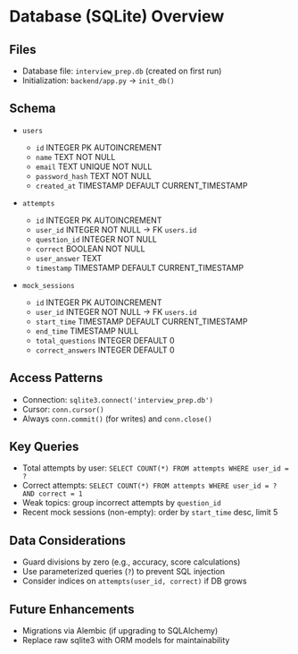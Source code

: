 # Database (SQLite) Overview

## Files
- Database file: `interview_prep.db` (created on first run)
- Initialization: `backend/app.py` → `init_db()`

## Schema
- `users`
  - `id` INTEGER PK AUTOINCREMENT
  - `name` TEXT NOT NULL
  - `email` TEXT UNIQUE NOT NULL
  - `password_hash` TEXT NOT NULL
  - `created_at` TIMESTAMP DEFAULT CURRENT_TIMESTAMP

- `attempts`
  - `id` INTEGER PK AUTOINCREMENT
  - `user_id` INTEGER NOT NULL → FK `users.id`
  - `question_id` INTEGER NOT NULL
  - `correct` BOOLEAN NOT NULL
  - `user_answer` TEXT
  - `timestamp` TIMESTAMP DEFAULT CURRENT_TIMESTAMP

- `mock_sessions`
  - `id` INTEGER PK AUTOINCREMENT
  - `user_id` INTEGER NOT NULL → FK `users.id`
  - `start_time` TIMESTAMP DEFAULT CURRENT_TIMESTAMP
  - `end_time` TIMESTAMP NULL
  - `total_questions` INTEGER DEFAULT 0
  - `correct_answers` INTEGER DEFAULT 0

## Access Patterns
- Connection: `sqlite3.connect('interview_prep.db')`
- Cursor: `conn.cursor()`
- Always `conn.commit()` (for writes) and `conn.close()`

## Key Queries
- Total attempts by user: `SELECT COUNT(*) FROM attempts WHERE user_id = ?`
- Correct attempts: `SELECT COUNT(*) FROM attempts WHERE user_id = ? AND correct = 1`
- Weak topics: group incorrect attempts by `question_id`
- Recent mock sessions (non-empty): order by `start_time` desc, limit 5

## Data Considerations
- Guard divisions by zero (e.g., accuracy, score calculations)
- Use parameterized queries (`?`) to prevent SQL injection
- Consider indices on `attempts(user_id, correct)` if DB grows

## Future Enhancements
- Migrations via Alembic (if upgrading to SQLAlchemy)
- Replace raw sqlite3 with ORM models for maintainability
